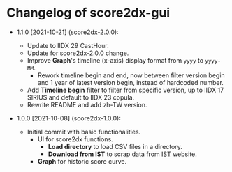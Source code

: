 # Changelog of score2dx-gui

* 1.1.0 [2021-10-21] (score2dx-2.0.0):
    * Update to IIDX 29 CastHour.
    * Update for score2dx-2.0.0 change.
    * Improve **Graph**'s timeline (x-axis) display format from `yyyy` to `yyyy-MM`.
        * Rework timeline begin and end, now between filter version begin and 1 year of latest version begin, instead of hardcoded number.
    * Add **Timeline begin** filter to filter from specific version, up to IIDX 17 SIRIUS and default to IIDX 23 copula.
    * Rewrite README and add zh-TW version.

* 1.0.0 [2021-10-08] (score2dx-1.0.0):
    * Initial commit with basic functionalities.
        * UI for score2dx functions.
            * **Load directory** to load CSV files in a directory.
            * **Download from IST** to scrap data from [IST](https://score.iidx.app/) website.
        * **Graph** for historic score curve.
